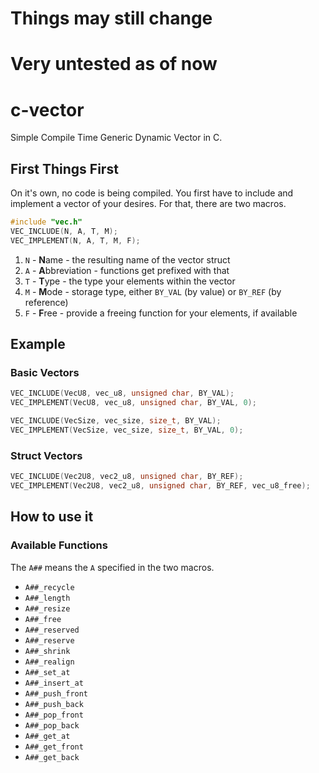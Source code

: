 # Things may still change
# Very untested as of now

# c-vector
Simple Compile Time Generic Dynamic Vector in C.

## First Things First
On it's own, no code is being compiled. You first have to include and implement a vector of your desires. For that, there are two macros.
```c
#include "vec.h"
VEC_INCLUDE(N, A, T, M);
VEC_IMPLEMENT(N, A, T, M, F);
```
1. `N` - **N**ame - the resulting name of the vector struct
2. `A` - **A**bbreviation - functions get prefixed with that
3. `T` - **T**ype - the type your elements within the vector
4. `M` - **M**ode - storage type, either `BY_VAL` (by value) or `BY_REF` (by reference)
5. `F` - **F**ree - provide a freeing function for your elements, if available

## Example

### Basic Vectors
```c
VEC_INCLUDE(VecU8, vec_u8, unsigned char, BY_VAL);
VEC_IMPLEMENT(VecU8, vec_u8, unsigned char, BY_VAL, 0);
```

```c
VEC_INCLUDE(VecSize, vec_size, size_t, BY_VAL);
VEC_IMPLEMENT(VecSize, vec_size, size_t, BY_VAL, 0);
```

### Struct Vectors
```c
VEC_INCLUDE(Vec2U8, vec2_u8, unsigned char, BY_REF);
VEC_IMPLEMENT(Vec2U8, vec2_u8, unsigned char, BY_REF, vec_u8_free);
```


## How to use it

### Available Functions
The `A##` means the `A` specified in the two macros.
- `A##_recycle`
- `A##_length`
- `A##_resize`
- `A##_free`
- `A##_reserved`
- `A##_reserve`
- `A##_shrink`
- `A##_realign`
- `A##_set_at`
- `A##_insert_at`
- `A##_push_front`
- `A##_push_back`
- `A##_pop_front`
- `A##_pop_back`
- `A##_get_at`
- `A##_get_front`
- `A##_get_back`

